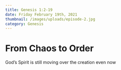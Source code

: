 ```yaml
---
title: Genesis 1:2-19
date: Friday February 19th, 2021
thumbnail: /images/uploads/episode-2.jpg
category: Genesis
---
```

# From Chaos to Order

God’s Spirit is still moving over the creation even now